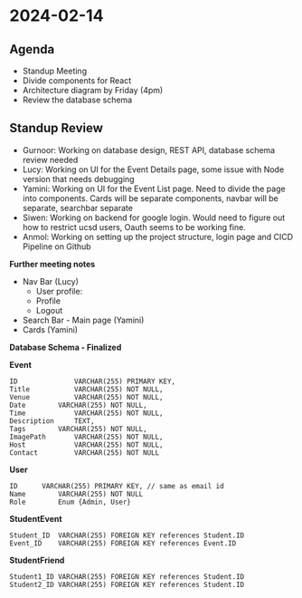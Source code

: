 # 2024-02-14

## Agenda
- Standup Meeting
- Divide components for React
- Architecture diagram by Friday (4pm)
- Review the database schema

## Standup Review
- Gurnoor: Working on database design, REST API, database schema review needed
- Lucy: Working on UI for the Event Details page, some issue with Node version that needs debugging
- Yamini: Working on UI for the Event List page. Need to divide the page into components. Cards will be separate components, navbar will be separate, searchbar separate
- Siwen: Working on backend for google login. Would need to figure out how to restrict ucsd users, Oauth seems to be working fine.
- Anmol: Working on setting up the project structure, login page and CICD Pipeline on Github


**Further meeting notes**
- Nav Bar (Lucy)
  - User profile:
  - Profile
  - Logout
- Search Bar - Main page (Yamini)
- Cards (Yamini)

**Database Schema - Finalized**

**Event**
```
ID          	VARCHAR(255) PRIMARY KEY,
Title       	VARCHAR(255) NOT NULL,
Venue       	VARCHAR(255) NOT NULL,
Date       	VARCHAR(255) NOT NULL,
Time        	VARCHAR(255) NOT NULL,
Description 	TEXT,
Tags       	VARCHAR(255) NOT NULL,
ImagePath   	VARCHAR(255) NOT NULL,
Host        	VARCHAR(255) NOT NULL,
Contact     	VARCHAR(255) NOT NULL
```


**User**
```
ID		VARCHAR(255) PRIMARY KEY, // same as email id
Name		VARCHAR(255) NOT NULL
Role		Enum {Admin, User}
```

**StudentEvent**
```
Student_ID	VARCHAR(255) FOREIGN KEY references Student.ID
Event_ID 	VARCHAR(255) FOREIGN KEY references Event.ID
```

**StudentFriend**
```
Student1_ID	VARCHAR(255) FOREIGN KEY references Student.ID
Student2_ID	VARCHAR(255) FOREIGN KEY references Student.ID
```
